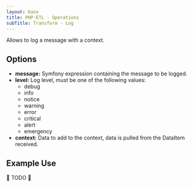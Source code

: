```yaml
---
layout: base
title: PHP-ETL - Operations
subTitle: Transform - Log
---
```


Allows to log a message with a context.

## Options

- **message:** Symfony expression containing the message to be logged.
- **level:** Log level, must be one of the following values:
  - debug
  - info
  - notice
  - warning
  - error
  - critical
  - alert
  - emergency
- **context:** Data to add to the context, data is pulled from the DataItem received.

## Example Use

🚧 TODO 🚧
